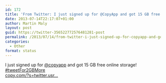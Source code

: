 ```yaml
---
id: 172
title: 'From Twitter: I just signed up for @CopyApp and got 15 GB free o&#8230;'
date: 2013-07-14T22:17:07+01:00
author: Martin Maly
layout: post
guid: https://twitter-356522772576481281-post
permalink: /2013/07/14/from-twitter-i-just-signed-up-for-copyapp-and-got-15-gb-free-o/
categories:
  - Other
format: status
---
```

I just signed up for [@copyapp](https://twitter.com/copyapp) and got 15 GB free online storage! [#tweetFor2GBMore](https://twitter.com/search?q=%23tweetFor2GBMore)  
[copy.com/?s=twitter.usr…](https://copy.com/?s=twitter.usr.tour)